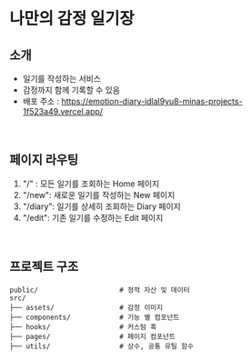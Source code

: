 # 나만의 감정 일기장 
## 소개
- 일기를 작성하는 서비스
- 감정까지 함께 기록할 수 있음
- 배포 주소 : https://emotion-diary-idlal9yu8-minas-projects-1f523a49.vercel.app/
<br />

## 페이지 라우팅
1. "/" : 모든 일기를 조회하는 Home 페이지
2. "/new": 새로운 일기를 작성하는 New 페이지
3. "/diary": 일기를 상세히 조회하는 Diary 페이지
4. "/edit": 기존 일기를 수정하는 Edit 페이지
<br/> 

## 프로젝트 구조

```
public/                    # 정적 자산 및 데이터
src/
├── assets/                # 감정 이미지
├── components/            # 기능 별 컴포넌트
├── hooks/                 # 커스텀 훅
├── pages/                 # 페이지 컴포넌트
├── utils/                 # 상수, 공통 유틸 함수
```
